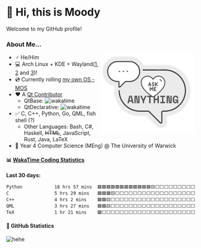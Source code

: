 # 👋 Hi, this is Moody

Welcome to my GitHub profile!

### About Me...

<a href="https://github.com/moodyhunter/moodyhunter/issues/new?title=Hi%20Moody,%20I ...">
  <img width="250" align="right" style="float: right; margin: 0 0 10px 0;" src="ask_me2.png"/>
</a>

- ♂️ He/Him
- 💻 Arch Linux + KDE + Wayland([1](https://mooody.me/posts/2022-07/me-vs-wayland/), [2](https://mooody.me/posts/2022-07/me-vs-wayland-revisited/) and [3](https://mooody.me/posts/2022-10/me-vs-wayland-2/))!
- 💿 Currently rolling [my own OS - MOS](https://github.com/moodyhunter/MOS)
- ❤️ A [Qt Contributor](https://codereview.qt-project.org/q/owner:mooodyhunter@outlook.com)
  - QtBase: ![wakatime](https://wakatime.com/badge/user/227ea36b-fa6f-4f7f-bd68-a6f48c2f9dc9/project/4b744c89-5cc0-4417-9a58-d634260278b2.svg)
  - QtDeclarative: ![wakatime](https://wakatime.com/badge/user/227ea36b-fa6f-4f7f-bd68-a6f48c2f9dc9/project/aea369ae-e8c7-4fd5-bdcb-7c20cdb5c20e.svg)
- ✅ C, C++, Python, Go, QML, fish shell (?)
  - Other Languages: Bash, C#, Haskell, ~~HTML~~, JavaScript, Rust, Java, LaTeX
- 🏫 Year 4 Computer Science (MEng) @ The University of Warwick

#### :bar_chart: **[WakaTime Coding Statistics](https://github.com/moodyhunter/moodyhunter/blob/main/.github/workflows/wakatime.yml)**

**Last 30 days:**

<!--START_SECTION:waka-->

```txt
Python            18 hrs 57 mins  🟩🟩🟩🟩🟩🟩🟩🟩🟩🟩🟩🟩🟨⬜⬜⬜⬜⬜⬜⬜⬜⬜⬜⬜⬜   49.94 %
C                 5 hrs 29 mins   🟩🟩🟩🟨⬜⬜⬜⬜⬜⬜⬜⬜⬜⬜⬜⬜⬜⬜⬜⬜⬜⬜⬜⬜⬜   14.46 %
C++               4 hrs 2 mins    🟩🟩🟨⬜⬜⬜⬜⬜⬜⬜⬜⬜⬜⬜⬜⬜⬜⬜⬜⬜⬜⬜⬜⬜⬜   10.66 %
QML               3 hrs 27 mins   🟩🟩🟨⬜⬜⬜⬜⬜⬜⬜⬜⬜⬜⬜⬜⬜⬜⬜⬜⬜⬜⬜⬜⬜⬜   09.10 %
TeX               1 hr 21 mins    🟩⬜⬜⬜⬜⬜⬜⬜⬜⬜⬜⬜⬜⬜⬜⬜⬜⬜⬜⬜⬜⬜⬜⬜⬜   03.56 %
```

<!--END_SECTION:waka-->

#### 🌟 GitHub Statistics

![hehe](https://github-readme-stats.vercel.app/api?username=moodyhunter&theme=nightowl&show_icons=true&count_private=true)

